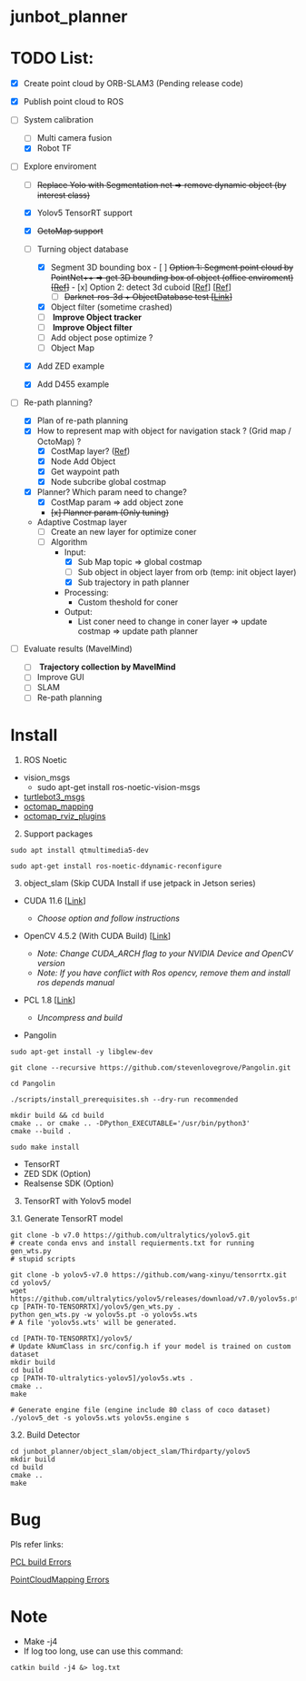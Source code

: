 # junbot_planner

# TODO List:

- [x] Create point cloud by ORB-SLAM3 (Pending release code)
- [x] Publish point cloud to ROS
- [ ] System calibration
   - [ ] Multi camera fusion
   - [x] Robot TF
- [ ] Explore enviroment
   
   - [ ] ~~Replace Yolo with Segmentation net => remove dynamic object (by interest class)~~
   
   - [x] Yolov5 TensorRT support
   
   - [x] ~~OctoMap support~~
   
   - [ ] Turning object database
      - [x] Segment 3D bounding box
   	         - [ ] ~~Option 1: Segment point cloud by PointNet++ => get 3D bounding box of object (office enviroment) [[Ref](https://github.com/sc19aas/3D-object-detection)]~~
 		         - [x] Option 2: detect 3d cuboid [[Ref](https://github.com/aibo-kit/new_3dbbox_generation_method.git)] [[Ref](https://wym.netlify.app/2019-02-22-cubeslam/)]
   	   	   - [ ] ~~Darknet-ros-3d + ObjectDatabase test [[Link](https://github.com/IntelligentRoboticsLabs/gb_visual_detection_3d)]~~
   	   
   	 - [x] Object filter (sometime crashed)
   	 - [ ] <b> Improve Object tracker </b>
   	 - [ ] <b> Improve Object filter </b>
   	 - [ ] Add object pose optimize ?
   	 - [ ] Object Map
   - [x] Add ZED example
   - [x] Add D455 example 

- [ ] Re-path planning?
   - [x] Plan of re-path planning
   - [x] How to represent map with object for navigation stack ? (Grid map / OctoMap) ? 
      - [x] CostMap layer? ([Ref](http://wiki.ros.org/costmap_2d/Tutorials/Creating%20a%20New%20Layer))
      - [x] Node Add Object
      - [x] Get waypoint path
      - [x] Node subcribe global costmap 
   - [x] Planner? Which param need to change?
      - [x] CostMap param => add object zone 
      - ~~[x] Planner param (Only tuning)~~

   - Adaptive Costmap layer
      - [ ] Create an new layer for optimize coner
      - [ ] Algorithm
        - Input: 
            - [x] Sub Map topic => global costmap 
            - [ ] Sub object in object layer from orb (temp: init object layer)
            - [x] Sub trajectory in path planner
        - Processing:
          - Custom theshold for coner 
        - Output:
          - List coner need to change in coner layer => update costmap => update path planner
   
 - [ ] Evaluate results (MavelMind)
   - [ ] <b> Trajectory collection by MavelMind </b>
   - [ ] Improve GUI
   - [ ] SLAM
   - [ ] Re-path planning

# Install 

1. ROS Noetic

- vision_msgs 
  - sudo apt-get install ros-noetic-vision-msgs
- [turtlebot3_msgs](https://github.com/ROBOTIS-GIT/turtlebot3_msgs)
- [octomap_mapping](https://github.com/OctoMap/octomap_mapping)
- [octomap_rviz_plugins](https://github.com/OctoMap/octomap_rviz_plugins)

2. Support packages 

```
sudo apt install qtmultimedia5-dev

sudo apt-get install ros-noetic-ddynamic-reconfigure
```

3. object_slam (Skip CUDA Install if use jetpack in Jetson series)

- CUDA 11.6 [[Link](https://developer.nvidia.com/cuda-11-6-0-download-archive)]
  - <i> Choose option and follow instructions </i>

- OpenCV 4.5.2 (With CUDA Build) [[Link](https://github.com/lacie-life/codecpp/blob/main/opencv_cuda.sh)]
  - <i>Note: Change CUDA_ARCH flag to your NVIDIA Device and OpenCV version</i>
  - <i>Note: If you have conflict with Ros opencv, remove them and install ros depends manual </i>

- PCL 1.8 [[Link](https://github.com/PointCloudLibrary/pcl/archive/refs/tags/pcl-1.8.0.zip)]
  - <i> Uncompress and build </i>

- Pangolin

```
sudo apt-get install -y libglew-dev

git clone --recursive https://github.com/stevenlovegrove/Pangolin.git

cd Pangolin 

./scripts/install_prerequisites.sh --dry-run recommended

mkdir build && cd build
cmake .. or cmake .. -DPython_EXECUTABLE='/usr/bin/python3'
cmake --build .

sudo make install
```

- TensorRT
- ZED SDK (Option)
- Realsense SDK (Option)

3. TensorRT with Yolov5 model

3.1. Generate TensorRT model
```
git clone -b v7.0 https://github.com/ultralytics/yolov5.git
# create conda envs and install requierments.txt for running gen_wts.py
# stupid scripts

git clone -b yolov5-v7.0 https://github.com/wang-xinyu/tensorrtx.git
cd yolov5/
wget https://github.com/ultralytics/yolov5/releases/download/v7.0/yolov5s.pt
cp [PATH-TO-TENSORRTX]/yolov5/gen_wts.py .
python gen_wts.py -w yolov5s.pt -o yolov5s.wts
# A file 'yolov5s.wts' will be generated.

cd [PATH-TO-TENSORRTX]/yolov5/
# Update kNumClass in src/config.h if your model is trained on custom dataset
mkdir build
cd build
cp [PATH-TO-ultralytics-yolov5]/yolov5s.wts . 
cmake ..
make

# Generate engine file (engine include 80 class of coco dataset)
./yolov5_det -s yolov5s.wts yolov5s.engine s
```

3.2. Build Detector

```
cd junbot_planner/object_slam/object_slam/Thirdparty/yolov5
mkdir build
cd build
cmake ..
make
```

# Bug 

Pls refer links:

[PCL build Errors](https://blog.csdn.net/weixin_51925771/article/details/118405623)
 
[PointCloudMapping Errors](https://blog.csdn.net/hai_fellow_Z/article/details/123681382)

# Note

- Make -j4
- If log too long, use can use this command:

```
catkin build -j4 &> log.txt
```


 
 
 
